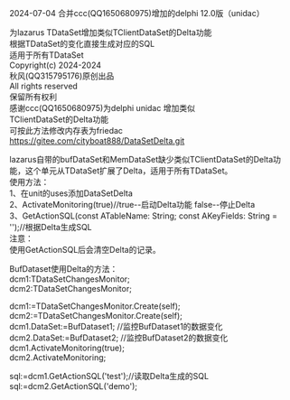 2024-07-04
合并ccc(QQ1650680975)增加的delphi 12.0版（unidac）  
  
 为lazarus TDataSet增加类似TClientDataSet的Delta功能     
       根据TDataSet的变化直接生成对应的SQL               
                 适用于所有TDataSet                     
               Copyright(c) 2024-2024                    
              秋风(QQ315795176)原创出品                  
                 All rights reserved                     
                     保留所有权利                        
 感谢ccc(QQ1650680975)为delphi unidac 增加类似           
 TClientDataSet的Delta功能                               
 可按此方法修改内存表为friedac                           
 https://gitee.com/cityboat888/DataSetDelta.git          

lazarus自带的bufDataSet和MemDataSet缺少类似TClientDataSet的Delta功能，这个单元从TDataSet扩展了Delta，适用于所有TDataSet。  
使用方法：  
1、在unit的uses添加DataSetDelta  
2、ActivateMonitoring(true)//true--启动Delta功能  false--停止Delta  
3、GetActionSQL(const ATableName: String; const AKeyFields: String = '');//根据Delta生成SQL  
注意：  
使用GetActionSQL后会清空Delta的记录。  
  
BufDataset使用Delta的方法：  
  dcm1:TDataSetChangesMonitor;  
  dcm2:TDataSetChangesMonitor;  

  dcm1:=TDataSetChangesMonitor.Create(self);  
  dcm2:=TDataSetChangesMonitor.Create(self);  
  dcm1.DataSet:=BufDataset1; //监控BufDataset1的数据变化  
  dcm2.DataSet:=BufDataset2; //监控BufDataset2的数据变化  
  dcm1.ActivateMonitoring(true);  
  dcm2.ActivateMonitoring;  

  sql:=dcm1.GetActionSQL('test');//读取Delta生成的SQL  
  sql:=dcm2.GetActionSQL('demo');  


